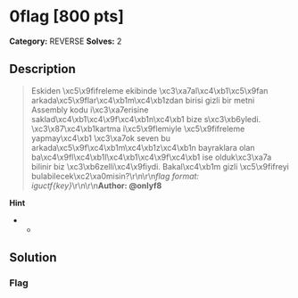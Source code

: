 # 0flag [800 pts]

**Category:** REVERSE
**Solves:** 2

## Description
>Eskiden \xc5\x9fifreleme ekibinde \xc3\xa7al\xc4\xb1\xc5\x9fan arkada\xc5\x9flar\xc4\xb1m\xc4\xb1zdan birisi gizli bir metni Assembly kodu i\xc3\xa7erisine saklad\xc4\xb1\xc4\x9f\xc4\xb1n\xc4\xb1 bize s\xc3\xb6yledi. \xc3\x87\xc4\xb1kartma i\xc5\x9flemiyle \xc5\x9fifreleme yapmay\xc4\xb1 \xc3\xa7ok seven bu arkada\xc5\x9f\xc4\xb1m\xc4\xb1z\xc4\xb1n bayraklara olan ba\xc4\x9fl\xc4\xb1l\xc4\xb1\xc4\x9f\xc4\xb1 ise olduk\xc3\xa7a bilinir biz \xc3\xb6zelli\xc4\x9fiydi. Bakal\xc4\xb1m gizli \xc5\x9fifreyi bulabilecek\xc2\xa0misin?\r\n\r\n*flag format: iguctf{key}*\r\n\r\n**Author: @onlyf8**

**Hint**
* -

## Solution

### Flag

